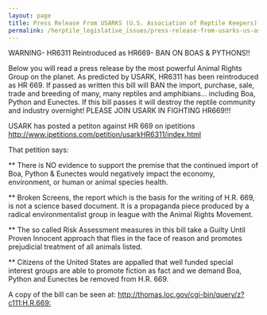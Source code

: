 ```yaml
---
layout: page
title: Press Release From USARKS (U.S. Association of Reptile Keepers) opposing H.R.669
permalink: /herptile_legislative_issues/press-release-from-usarks-us-association-of-reptile-keepers-opposing-hr669.html
---
```


WARNING- HR6311 Reintroduced as HR669- BAN ON BOAS & PYTHONS!!
 
Below you will read a press release by the most powerful Animal Rights Group on the planet. As predicted by USARK, HR6311 has been reintroduced as HR 669. If passed as written this bill will BAN the import, purchase, sale, trade and breeding of many, many reptiles and amphibians... including Boa, Python and Eunectes. If this bill passes it will destroy the reptile community and industry overnight! PLEASE JOIN USARK IN FIGHTING HR669!!!
 
USARK has posted a petiton against HR 669 on ipetitions http://www.ipetitions.com/petition/usarkHR6311/index.html
 
That petition says:
 
** There is NO evidence to support the premise that the continued import of Boa, Python & Eunectes would negatively impact the economy, environment, or human or animal species health.
 
** Broken Screens, the report which is the basis for the writing of H.R. 669, is not a science based document. It is a propaganda piece produced by a radical environmentalist group in league with the Animal Rights Movement.
 
** The so called Risk Assessment measures in this bill take a Guilty Until Proven Innocent approach that flies in the face of reason and promotes prejudicial treatment of all animals listed.
 
** Citizens of the United States are appalled that well funded special interest groups are able to promote fiction as fact and we demand Boa, Python and Eunectes be removed from H.R. 669.
 
A copy of the bill can be seen at: <http://thomas.loc.gov/cgi-bin/query/z?c111:H.R.669:>